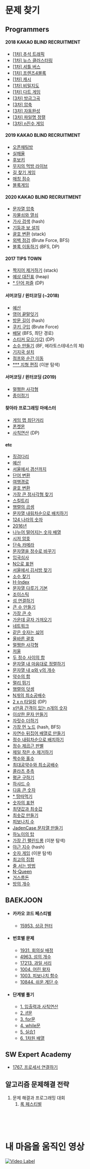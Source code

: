 # 문제 찾기


## Programmers

#### 2018 KAKAO BLIND RECRUITMENT

- [[1차] 추석 트래픽](https://github.com/yhs3434/Algorithms/tree/master/programmers/2018%20KAKAO%20BLIND%20RECRUITMENT/chuseokTraffic.py)
- [[1차] 뉴스 클러스터링](https://github.com/yhs3434/Algorithms/tree/master/programmers/2018%20KAKAO%20BLIND%20RECRUITMENT/newsClustering.py)
- [[1차] 셔틀 버스](https://github.com/yhs3434/Algorithms/tree/master/programmers/2018%20KAKAO%20BLIND%20RECRUITMENT/shuttleBus.py)
- [[1차] 프렌즈4블록](https://github.com/yhs3434/Algorithms/tree/master/programmers/2018%20KAKAO%20BLIND%20RECRUITMENT/friends4Block.py)
- [[1차] 캐시](https://github.com/yhs3434/Algorithms/tree/master/programmers/2018%20KAKAO%20BLIND%20RECRUITMENT/cache.py)
- [[1차] 비밀지도](https://github.com/yhs3434/Algorithms/tree/master/programmers/2018%20KAKAO%20BLIND%20RECRUITMENT/secretMap.py)
- [[1차] 다트 게임](https://github.com/yhs3434/Algorithms/tree/master/programmers/2018%20KAKAO%20BLIND%20RECRUITMENT/dartGame.py)
- [[3차] 방금그곡](https://github.com/yhs3434/Algorithms/tree/master/programmers/2018%20KAKAO%20BLIND%20RECRUITMENT/justThatMusic.py)
- [[3차] 압축](https://github.com/yhs3434/Algorithms/tree/master/programmers/2018%20KAKAO%20BLIND%20RECRUITMENT/compression.py)
- [[3차] 자동완성](https://github.com/yhs3434/Algorithms/tree/master/programmers/2018%20KAKAO%20BLIND%20RECRUITMENT/autoComplete.py)
- [[3차] 파일명 정렬](https://github.com/yhs3434/Algorithms/tree/master/programmers/2018%20KAKAO%20BLIND%20RECRUITMENT/fileNameSort.py)
- [[3차] n진수 게임](https://github.com/yhs3434/Algorithms/tree/master/programmers/2018%20KAKAO%20BLIND%20RECRUITMENT/nNumberGame.py)

#### 2019 KAKAO BLIND RECRUITMENT

- [오픈채팅방](https://github.com/yhs3434/Algorithms/blob/master/programmers/2019%20KAKAO%20BLIND%20RECRUITMENT/openChat.py)
- [실패율](https://github.com/yhs3434/Algorithms/blob/master/programmers/2019%20KAKAO%20BLIND%20RECRUITMENT/failRate.py)
- [후보키](https://github.com/yhs3434/Algorithms/blob/master/programmers/2019%20KAKAO%20BLIND%20RECRUITMENT/candidateKey.py)
- [무지의 먹방 라이브](https://github.com/yhs3434/Algorithms/blob/master/programmers/2019%20KAKAO%20BLIND%20RECRUITMENT/muziEatLive.py)
- [길 찾기 게임](https://github.com/yhs3434/Algorithms/blob/master/programmers/2019%20KAKAO%20BLIND%20RECRUITMENT/findPathGame.py)
- [매칭 점수](https://github.com/yhs3434/Algorithms/blob/master/programmers/2019%20KAKAO%20BLIND%20RECRUITMENT/matchingScore.py)
- [블록게임](https://github.com/yhs3434/Algorithms/blob/master/programmers/2019%20KAKAO%20BLIND%20RECRUITMENT/blockGame.py)

#### 2020 KAKAO BLIND RECRUITMENT

- [문자열 압축](https://github.com/yhs3434/Algorithms/blob/master/programmers/2020%20KAKAO%20BLIND%20RECRUITMENT/compressString.py)
- [자물쇠와 열쇠](https://github.com/yhs3434/Algorithms/blob/master/programmers/2020%20KAKAO%20BLIND%20RECRUITMENT/lockAndKey.py)
- [가사 검색](https://github.com/yhs3434/Algorithms/blob/master/programmers/2020%20KAKAO%20BLIND%20RECRUITMENT/lyricsSearch.py) (hash)
- [기둥과 보 설치](https://github.com/yhs3434/Algorithms/blob/master/programmers/2020%20KAKAO%20BLIND%20RECRUITMENT/pillarAndBo.py)
- [괄호 변환](https://github.com/yhs3434/Algorithms/blob/master/programmers/2020%20KAKAO%20BLIND%20RECRUITMENT/convertParenthesis.py) (stack)
- [외벽 점검](https://github.com/yhs3434/Algorithms/blob/master/programmers/2020%20KAKAO%20BLIND%20RECRUITMENT/inspectOutsideWall.py) (Brute Force, BFS)
- [블록 이동하기](https://github.com/yhs3434/Algorithms/blob/master/programmers/2020%20KAKAO%20BLIND%20RECRUITMENT/moveBlock.py) (BFS, DP)

#### 2017 TIPS TOWN

- [짝지어 제거하기](https://github.com/yhs3434/Algorithms/blob/master/programmers/2017%20TIPS%20TOWN/deleteCombine.py) (stack)
- [예상 대진표](https://github.com/yhs3434/Algorithms/blob/master/programmers/2017%20TIPS%20TOWN/expectMatchList.py) (heap)
- [* 단어 퍼즐](https://github.com/yhs3434/Algorithms/blob/master/programmers/2017%20TIPS%20TOWN/wordPuzzle.py) (DP)

#### 서머코딩 / 윈터코딩 (~2018)

- [예산](https://github.com/yhs3434/Algorithms/blob/master/programmers/Summer_Winter(~2018)/budget2.py)
- [영어 끝말잇기](https://github.com/yhs3434/Algorithms/blob/master/programmers/Summer_Winter(~2018)/englishLastWord.py)
- [방문 길이](https://github.com/yhs3434/Algorithms/blob/master/programmers/Summer_Winter(~2018)/visitLength.py) (hash)
- [쿠키 구입](https://github.com/yhs3434/Algorithms/blob/master/programmers/Summer_Winter(~2018)/buyCookie.py) (Brute Force)
- [배달](https://github.com/yhs3434/Algorithms/blob/master/programmers/Summer_Winter(~2018)/delivery.py) (BFS, 최단 경로)
- [스티커 모으기(2)](https://github.com/yhs3434/Algorithms/blob/master/programmers/Summer_Winter(~2018)/stickerCollector.py) (DP)
- [소수 만들기](https://github.com/yhs3434/Algorithms/blob/master/programmers/Summer_Winter(~2018)/primeNumberMaking.py) (BF, 에라토스테네스의 체)
- [기지국 설치](https://github.com/yhs3434/Algorithms/blob/master/programmers/Summer_Winter(~2018)/baseStationInstall.py)
- [점프와 순간 이동](https://github.com/yhs3434/Algorithms/blob/master/programmers/Summer_Winter(~2018)/jumpAndTeleport.py)
- [*** 지형 편집](https://github.com/yhs3434/Algorithms/blob/master/programmers/Summer_Winter(~2018)/topographyEdit.py) (이분 탐색)

#### 서머코딩 / 윈터코딩 (2019)

- [멀쩡한 사각형](https://github.com/yhs3434/Algorithms/blob/master/programmers/Summer%20Winter%20(2019)/rightRect.cpp)
- [종이접기](https://github.com/yhs3434/Algorithms/blob/master/programmers/Summer%20Winter%20(2019)/origami.py)

#### 찾아라 프로그래밍 마에스터

- [게임 맵 최단거리](https://github.com/yhs3434/Algorithms/blob/master/programmers/Find%20Programming%20Maester/theShortedGameMap.py)
- [폰켓몬](https://github.com/yhs3434/Algorithms/blob/master/programmers/Find%20Programming%20Maester/ponketmon.py)
- [사칙연산](https://github.com/yhs3434/Algorithms/blob/master/programmers/Find%20Programming%20Maester/fourFundamentalOperation.py) (DP)

#### etc

- [징검다리](https://github.com/yhs3434/Algorithms/blob/master/programmers/steppingStone.py)
- [예산](https://github.com/yhs3434/Algorithms/blob/master/programmers/budgets.py)
- [서울에서 경산까지](https://github.com/yhs3434/Algorithms/blob/master/programmers/seoulToKyungsan.py)
- [단어 변환](https://github.com/yhs3434/Algorithms/blob/master/programmers/convertWord.py)
- [여행경로](https://github.com/yhs3434/Algorithms/blob/master/programmers/travelRoute.py)
- [괄호 변환](https://github.com/yhs3434/Algorithms/blob/master/programmers/convertParenthesis.py)
- [가장 큰 정사각형 찾기](https://github.com/yhs3434/Algorithms/blob/master/programmers/theLargestSquare.py)
- [스킬트리](https://github.com/yhs3434/Algorithms/blob/master/programmers/skillTree.py)
- [행렬의 곱셈](https://github.com/yhs3434/Algorithms/blob/master/programmers/matrixMultiplication.py)
- [문자열 내림차순으로 배치하기](https://github.com/yhs3434/Algorithms/blob/master/programmers/stringReverseSort.py)
- [124 나라의 숫자](https://github.com/yhs3434/Algorithms/blob/master/programmers/124.py)
- [2016년](https://github.com/yhs3434/Algorithms/blob/master/programmers/2016year.py)
- [나누어 떨어지는 숫자 배열](https://github.com/yhs3434/Algorithms/blob/master/programmers/availToDivideNumberArray.py)
- [시저 암호](https://github.com/yhs3434/Algorithms/blob/master/programmers/caesarCipher.py)
- [단속 카메라](https://github.com/yhs3434/Algorithms/blob/master/programmers/camera.py)
- [문자열을 정수로 바꾸기](https://github.com/yhs3434/Algorithms/blob/master/programmers/changeStrToInt.py)
- [입국심사](https://github.com/yhs3434/Algorithms/blob/master/programmers/entryJudge.py)
- [N으로 표현](https://github.com/yhs3434/Algorithms/blob/master/programmers/expressN.py)
- [서울에서 김서방 찾기](https://github.com/yhs3434/Algorithms/blob/master/programmers/findKimInTheSeoul.py)
- [소수 찾기](https://github.com/yhs3434/Algorithms/blob/master/programmers/findPrimeNumber.py)
- [H-Index](https://github.com/yhs3434/Algorithms/blob/master/programmers/h-index.py)
- [문자열 다루기 기본](https://github.com/yhs3434/Algorithms/blob/master/programmers/handleString.py)
- [조이스틱](https://github.com/yhs3434/Algorithms/blob/master/programmers/joystick.py)
- [섬 연결하기](https://github.com/yhs3434/Algorithms/blob/master/programmers/linkIsland.py)
- [큰 수 만들기](https://github.com/yhs3434/Algorithms/blob/master/programmers/makeBigNum.py)
- [가장 큰 수](https://github.com/yhs3434/Algorithms/blob/master/programmers/maxNumber.py)
- [가운데 글자 가져오기](https://github.com/yhs3434/Algorithms/blob/master/programmers/midLecture.py)
- [네트워크](https://github.com/yhs3434/Algorithms/blob/master/programmers/network.py)
- [같은 숫자는 싫어](https://github.com/yhs3434/Algorithms/blob/master/programmers/noSameNumber.py)
- [올바른 괄호](https://github.com/yhs3434/Algorithms/blob/master/programmers/parenthesis.py)
- [멀쩡한 사각형](https://github.com/yhs3434/Algorithms/blob/master/programmers/rightRect.py)
- [저울](https://github.com/yhs3434/Algorithms/blob/master/programmers/scale.py)
- [두 정수 사이의 합](https://github.com/yhs3434/Algorithms/blob/master/programmers/sumOfTwoNum.py)
- [문자열 내 마음대로 정렬하기](https://github.com/yhs3434/Algorithms/blob/master/programmers/stringMySort.py)
- [문자열 내 p와 y의 개수](https://github.com/yhs3434/Algorithms/blob/master/programmers/pyString.py)
- [약수의 합](https://github.com/yhs3434/Algorithms/blob/master/programmers/sumOfAliquot.py)
- [멀리 뛰기](https://github.com/yhs3434/Algorithms/blob/master/programmers/etc/longJump.py)
- [행렬의 덧셈](https://github.com/yhs3434/Algorithms/blob/master/programmers/etc/matrixAdd.py)
- [N개의 최소공배수](https://github.com/yhs3434/Algorithms/blob/master/programmers/etc/NleastCommonMultiple.py)
- [2 x n 타일링](https://github.com/yhs3434/Algorithms/blob/master/programmers/etc/2xNTiling.py) (DP)
- [x만큼 간격이 있는 n개의 숫자](https://github.com/yhs3434/Algorithms/blob/master/programmers/etc/xGapNnumber.py)
- [이상한 문자 만들기](https://github.com/yhs3434/Algorithms/blob/master/programmers/etc/strangeStr.py)
- [자릿수 더하기](https://github.com/yhs3434/Algorithms/blob/master/programmers/etc/addCipher.py)
- [가장 먼 노드](https://github.com/yhs3434/Algorithms/blob/master/programmers/etc/longestNode.py) (hash, BFS)
- [자연수 뒤집어 배열로 만들기](https://github.com/yhs3434/Algorithms/blob/master/programmers/etc/reverseNumber.py)
- [정수 내림차순으로 배치하기](https://github.com/yhs3434/Algorithms/blob/master/programmers/etc/numberReverseSort.py)
- [정수 제곱근 판별](https://github.com/yhs3434/Algorithms/blob/master/programmers/etc/checkSquare.py)
- [제일 작은 수 제거하기](https://github.com/yhs3434/Algorithms/blob/master/programmers/etc/removeSmallest.py)
- [짝수와 홀수](https://github.com/yhs3434/Algorithms/blob/master/programmers/etc/evenAndOdd.py)
- [최대공약수와 최소공배수](https://github.com/yhs3434/Algorithms/blob/master/programmers/etc/getCommons.py)
- [콜라츠 추측](https://github.com/yhs3434/Algorithms/blob/master/programmers/etc/guessCollatz.py)
- [평균 구하기](https://github.com/yhs3434/Algorithms/blob/master/programmers/etc/getMean.py)
- [하샤드 수](https://github.com/yhs3434/Algorithms/blob/master/programmers/etc/hashad.py)
- [다음 큰 숫자](https://github.com/yhs3434/Algorithms/blob/master/programmers/etc/nextBigNum.py)
- [* 땅따먹기](https://github.com/yhs3434/Algorithms/blob/master/programmers/etc/eatLand.py)
- [숫자의 표현](https://github.com/yhs3434/Algorithms/blob/master/programmers/etc/expressNum.py)
- [최댓값과 최솟값](https://github.com/yhs3434/Algorithms/blob/master/programmers/etc/maxAndMin.py)
- [최솟값 만들기](https://github.com/yhs3434/Algorithms/blob/master/programmers/etc/makeMin.py)
- [피보나치 수](https://github.com/yhs3434/Algorithms/blob/master/programmers/etc/makeFibonacci.py)
- [JadenCase 문자열 만들기](https://github.com/yhs3434/Algorithms/blob/master/programmers/etc/JadenCase.py)
- [하노이의 탑](https://github.com/yhs3434/Algorithms/blob/master/programmers/etc/hanoyTop.py)
- [가장 긴 팰린드롬](https://github.com/yhs3434/Algorithms/blob/master/programmers/etc/longestPalindrome.py) (이분 탐색)
- [야근 지수](https://github.com/yhs3434/Algorithms/blob/master/programmers/etc/overtimeIndex.py) (hash)
- [숫자 게임](https://github.com/yhs3434/Algorithms/blob/master/programmers/etc/numberGame.py) (이분 탐색)
- [최고의 집합](https://github.com/yhs3434/Algorithms/blob/master/programmers/etc/greatSet.py)
- [줄 서는 방법](https://github.com/yhs3434/Algorithms/blob/master/programmers/etc/lineCase.py)
- [N-Queen](https://github.com/yhs3434/Algorithms/blob/master/programmers/etc/nQueen.py)
- [거스름돈](https://github.com/yhs3434/Algorithms/blob/master/programmers/etc/restMoney.py)
- [방의 개수](https://github.com/yhs3434/Algorithms/blob/master/programmers/etc/amountOfRooms.py)

## BAEKJOON
- #### 카카오 코드 페스티벌
    - [15953. 상금 헌터](https://github.com/yhs3434/Algorithms/blob/master/baekjun/2018%20Kakao%20code%20festival/15953.py)

- #### 번호별 문제
    - [1931. 회의실 배정](https://github.com/yhs3434/Algorithms/blob/master/baekjun/exercise/assignMeetingRoom.py)
    - [4963. 섬의 개수](https://github.com/yhs3434/Algorithms/blob/master/baekjun/exercise/islandAmount.py)
    - [17213. 과일 서리](https://github.com/yhs3434/Algorithms/blob/master/baekjun/exercise/thiefFruits.py)
    - [1004. 어린 왕자](https://github.com/yhs3434/Algorithms/blob/master/baekjun/exercise/1004.py)
    - [1003. 피보나치 함수](https://github.com/yhs3434/Algorithms/blob/master/baekjun/exercise/1003.py)
    - [10844. 쉬운 계단 수](https://github.com/yhs3434/Algorithms/blob/master/baekjun/exercise/10844.py)

- #### 단계별 풀기

    - [1. 입출력과 사칙연산](https://github.com/yhs3434/Algorithms/tree/master/baekjun/1.stdio)
    - [2. if문](https://github.com/yhs3434/Algorithms/tree/master/baekjun/2.if)
    - [3. for문](https://github.com/yhs3434/Algorithms/tree/master/baekjun/3.for)
    - [4. while문](https://github.com/yhs3434/Algorithms/tree/master/baekjun/4.while)
    - [5. 실습1]()
    - [6. 1차원 배열](https://github.com/yhs3434/Algorithms/tree/master/baekjun/6.firstArray)

## SW Expert Academy

- [1767. 프로세서 연결하기](https://github.com/yhs3434/Algorithms/blob/master/SW%20Expert%20Academy/1767.processConnect.py)


## 알고리즘 문제해결 전략

1. 문제 해결과 프로그래밍 대회
    1. [록 페스티벌]()
    
    
<br/><br/><br/>
# 내 마음을 움직인 영상

[![Video Label](http://img.youtube.com/vi/btfuIz3qrSE/0.jpg)](https://youtu.be/btfuIz3qrSE)